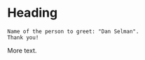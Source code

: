 Heading
====

``` <clause src="ap://helloworldstate@0.13.0#bb863fb0a3ccd796eb3c6e9e244758201cc12673d53b74ec2f859d8abebc5e11" clauseid="CLAUSE_001"/>
Name of the person to greet: "Dan Selman".
Thank you!
```

More text.